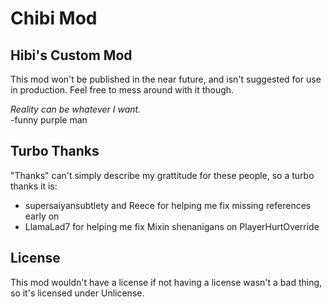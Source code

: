 # Chibi Mod
## Hibi's Custom Mod

This mod won't be published in the near future, and isn't suggested for use in production.
Feel free to mess around with it though.

*Reality can be whatever I want.*\
-funny purple man

## Turbo Thanks

"Thanks" can't simply describe my grattitude for these people, so a turbo thanks it is:

- supersaiyansubtlety and Reece for helping me fix missing references early on
- LlamaLad7 for helping me fix Mixin shenanigans on PlayerHurtOverride

## License

This mod wouldn't have a license if not having a license wasn't a bad thing, so it's licensed under Unlicense.
